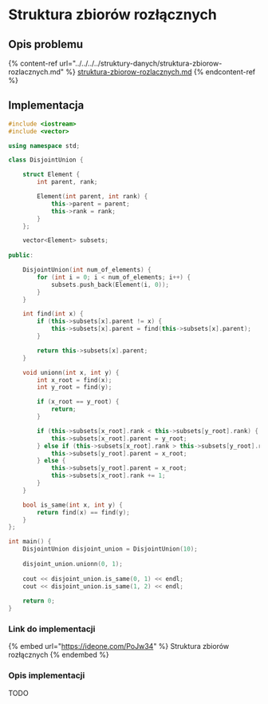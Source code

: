 # Struktura zbiorów rozłącznych

## Opis problemu

{% content-ref url="../../../../struktury-danych/struktura-zbiorow-rozlacznych.md" %}
[struktura-zbiorow-rozlacznych.md](../../../../struktury-danych/struktura-zbiorow-rozlacznych.md)
{% endcontent-ref %}

## Implementacja

```cpp
#include <iostream>
#include <vector>

using namespace std;

class DisjointUnion {

    struct Element {
        int parent, rank;

        Element(int parent, int rank) {
            this->parent = parent;
            this->rank = rank;
        }
    };

    vector<Element> subsets;
    
public:

    DisjointUnion(int num_of_elements) {
        for (int i = 0; i < num_of_elements; i++) {
            subsets.push_back(Element(i, 0));
        }
    }

    int find(int x) {
        if (this->subsets[x].parent != x) {
            this->subsets[x].parent = find(this->subsets[x].parent);
        }

        return this->subsets[x].parent;
    }

    void unionn(int x, int y) {
        int x_root = find(x);
        int y_root = find(y);

        if (x_root == y_root) {
            return;
        }

        if (this->subsets[x_root].rank < this->subsets[y_root].rank) {
            this->subsets[x_root].parent = y_root;
        } else if (this->subsets[x_root].rank > this->subsets[y_root].rank) {
            this->subsets[y_root].parent = x_root;
        } else {
            this->subsets[y_root].parent = x_root;
            this->subsets[x_root].rank += 1;
        }
    }

    bool is_same(int x, int y) {
        return find(x) == find(y);
    }
};

int main() {
    DisjointUnion disjoint_union = DisjointUnion(10);
    
    disjoint_union.unionn(0, 1);
    
    cout << disjoint_union.is_same(0, 1) << endl;
    cout << disjoint_union.is_same(1, 2) << endl;
    
    return 0;
}
```

### Link do implementacji

{% embed url="https://ideone.com/PoJw34" %}
Struktura zbiorów rozłącznych
{% endembed %}

### Opis implementacji

TODO
